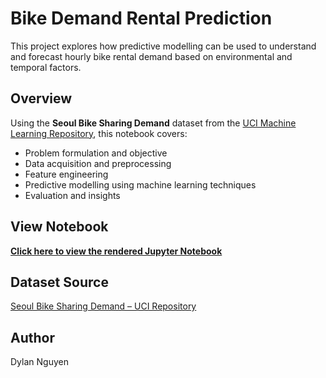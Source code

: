 # Bike Demand Rental Prediction

This project explores how predictive modelling can be used to understand and forecast hourly bike rental demand based on environmental and temporal factors.

## Overview

Using the **Seoul Bike Sharing Demand** dataset from the [UCI Machine Learning Repository](https://archive.ics.uci.edu/dataset/560/seoul+bike+sharing+demand), this notebook covers:

- Problem formulation and objective
- Data acquisition and preprocessing
- Feature engineering
- Predictive modelling using machine learning techniques
- Evaluation and insights

## View Notebook

**[Click here to view the rendered Jupyter Notebook](https://nbviewer.org/github/dylannguyen2001/BikeRentalDemandPrediction/blob/main/BikeDemandRentalPrediction.ipynb)**

## Dataset Source

[Seoul Bike Sharing Demand – UCI Repository](https://archive.ics.uci.edu/dataset/560/seoul+bike+sharing+demand)

## Author

Dylan Nguyen  
